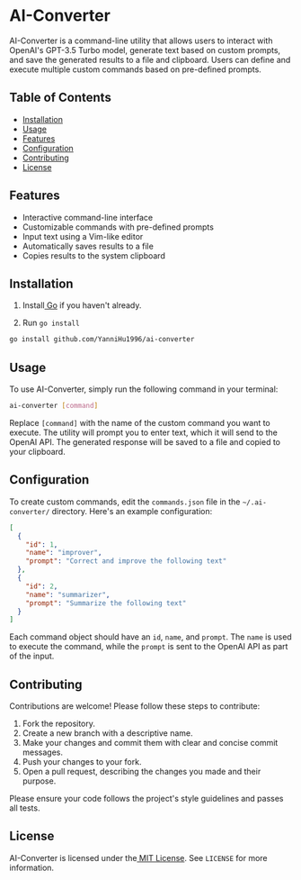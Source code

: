 <!-- Output copied to clipboard! -->

<!-----

Yay, no errors, warnings, or alerts!

Conversion time: 0.401 seconds.


Using this Markdown file:

1. Paste this output into your source file.
2. See the notes and action items below regarding this conversion run.
3. Check the rendered output (headings, lists, code blocks, tables) for proper
   formatting and use a linkchecker before you publish this page.

Conversion notes:

* Docs to Markdown version 1.0β34
* Sat Apr 08 2023 03:21:35 GMT-0700 (PDT)
* Source doc: Untitled document
----->



# **AI-Converter**

AI-Converter is a command-line utility that allows users to interact with OpenAI's GPT-3.5 Turbo model, generate text based on custom prompts, and save the generated results to a file and clipboard. Users can define and execute multiple custom commands based on pre-defined prompts.


## **Table of Contents**



* [Installation](./README.md#installation)
* [Usage](./README.md#usage)
* [Features](./README.md#Features)
* [Configuration](./README.md#configuration)
* [Contributing](./README.md#contributing)
* [License](./README.md#license)


## **Features**

- Interactive command-line interface
- Customizable commands with pre-defined prompts
- Input text using a Vim-like editor
- Automatically saves results to a file
- Copies results to the system clipboard

## **Installation**


1. Install[ Go](https://golang.org/doc/install) if you haven't already.

2. Run `go install`

```bash
go install github.com/YanniHu1996/ai-converter
```

## **Usage**

To use AI-Converter, simply run the following command in your terminal:


```bash
ai-converter [command]
```


Replace `[command]` with the name of the custom command you want to execute. The utility will prompt you to enter text, which it will send to the OpenAI API. The generated response will be saved to a file and copied to your clipboard.


## **Configuration**

To create custom commands, edit the `commands.json` file in the `~/.ai-converter/` directory. Here's an example configuration:




```json
[
  {
    "id": 1,
    "name": "improver",
    "prompt": "Correct and improve the following text"
  },
  {
    "id": 2,
    "name": "summarizer",
    "prompt": "Summarize the following text"
  }
]
```


Each command object should have an `id`, `name`, and `prompt`. The `name` is used to execute the command, while the `prompt` is sent to the OpenAI API as part of the input.


## **Contributing**

Contributions are welcome! Please follow these steps to contribute:



1. Fork the repository.
2. Create a new branch with a descriptive name.
3. Make your changes and commit them with clear and concise commit messages.
4. Push your changes to your fork.
5. Open a pull request, describing the changes you made and their purpose.

Please ensure your code follows the project's style guidelines and passes all tests.


## **License**

AI-Converter is licensed under the[ MIT License](https://choosealicense.com/licenses/mit/). See `LICENSE` for more information.
